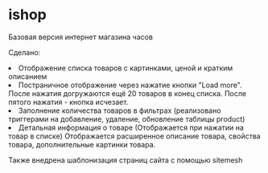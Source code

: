 # ishop
Базовая версия интернет магазина часов

Сделано:
<li>Отображение списка товаров с картинками, ценой и кратким описанием</li>
<li>Постраничное отображение через нажатие кнопки "Load more".
  После нажатия догружаются ещё 20 товаров в конец списка. После пятого нажатия - кнопка исчезает.</li>
<li>Заполнение количества товаров в фильтрах (реализовано триггерами на добавление, удаление, обновление таблицы product)</li>
<li>Детальная информация о товаре (Отображается при нажатии на товар в списке)
  Отображается расширенное описание товара, свойства товара, дополнительные картинки товара.</li>
  
<a>Также внедрена шаблонизация страниц сайта с помощью sitemesh</a>

